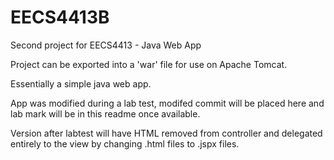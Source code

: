 # EECS4413B
Second project for EECS4413 - Java Web App

Project can be exported into a 'war' file for use on Apache Tomcat.

Essentially a simple java web app.

App was modified during a lab test, modifed commit will be placed here and lab mark will be in this readme once available.

Version after labtest will have HTML removed from controller and delegated entirely to the view by changing .html files to .jspx files.
